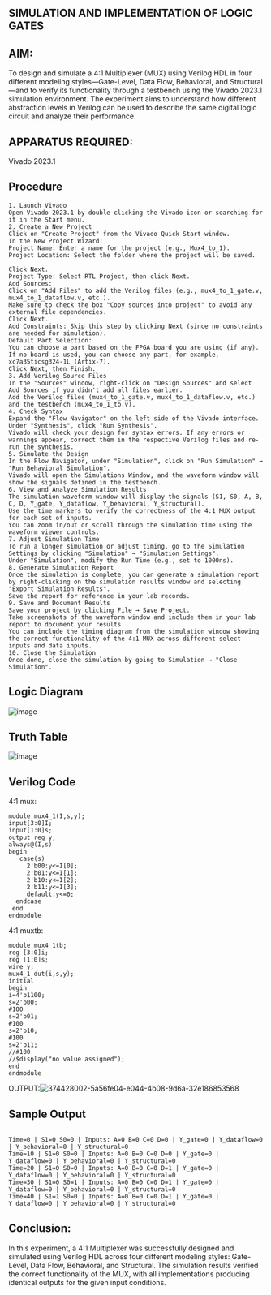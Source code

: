 ## SIMULATION AND IMPLEMENTATION OF LOGIC GATES

## AIM:
To design and simulate a 4:1 Multiplexer (MUX) using Verilog HDL in four different modeling styles—Gate-Level, Data Flow, Behavioral, and Structural—and to verify its functionality through a testbench using the Vivado 2023.1 simulation environment. The experiment aims to understand how different abstraction levels in Verilog can be used to describe the same digital logic circuit and analyze their performance.

## APPARATUS REQUIRED:
Vivado 2023.1

## Procedure
```
1. Launch Vivado
Open Vivado 2023.1 by double-clicking the Vivado icon or searching for it in the Start menu.
2. Create a New Project
Click on "Create Project" from the Vivado Quick Start window.
In the New Project Wizard:
Project Name: Enter a name for the project (e.g., Mux4_to_1).
Project Location: Select the folder where the project will be saved.

Click Next.
Project Type: Select RTL Project, then click Next.
Add Sources:
Click on "Add Files" to add the Verilog files (e.g., mux4_to_1_gate.v, mux4_to_1_dataflow.v, etc.).
Make sure to check the box "Copy sources into project" to avoid any external file dependencies.
Click Next.
Add Constraints: Skip this step by clicking Next (since no constraints are needed for simulation).
Default Part Selection:
You can choose a part based on the FPGA board you are using (if any).
If no board is used, you can choose any part, for example, xc7a35ticsg324-1L (Artix-7).
Click Next, then Finish.
3. Add Verilog Source Files
In the "Sources" window, right-click on "Design Sources" and select Add Sources if you didn't add all files earlier.
Add the Verilog files (mux4_to_1_gate.v, mux4_to_1_dataflow.v, etc.) and the testbench (mux4_to_1_tb.v).
4. Check Syntax
Expand the "Flow Navigator" on the left side of the Vivado interface.
Under "Synthesis", click "Run Synthesis".
Vivado will check your design for syntax errors. If any errors or warnings appear, correct them in the respective Verilog files and re-run the synthesis.
5. Simulate the Design
In the Flow Navigator, under "Simulation", click on "Run Simulation" → "Run Behavioral Simulation".
Vivado will open the Simulations Window, and the waveform window will show the signals defined in the testbench.
6. View and Analyze Simulation Results
The simulation waveform window will display the signals (S1, S0, A, B, C, D, Y_gate, Y_dataflow, Y_behavioral, Y_structural).
Use the time markers to verify the correctness of the 4:1 MUX output for each set of inputs.
You can zoom in/out or scroll through the simulation time using the waveform viewer controls.
7. Adjust Simulation Time
To run a longer simulation or adjust timing, go to the Simulation Settings by clicking "Simulation" → "Simulation Settings".
Under "Simulation", modify the Run Time (e.g., set to 1000ns).
8. Generate Simulation Report
Once the simulation is complete, you can generate a simulation report by right-clicking on the simulation results window and selecting "Export Simulation Results".
Save the report for reference in your lab records.
9. Save and Document Results
Save your project by clicking File → Save Project.
Take screenshots of the waveform window and include them in your lab report to document your results.
You can include the timing diagram from the simulation window showing the correct functionality of the 4:1 MUX across different select inputs and data inputs.
10. Close the Simulation
Once done, close the simulation by going to Simulation → "Close Simulation".
```
## Logic Diagram

![image](https://github.com/user-attachments/assets/d4ab4bc3-12b0-44dc-8edb-9d586d8ba856)

## Truth Table

![image](https://github.com/user-attachments/assets/c850506c-3f6e-4d6b-8574-939a914b2a5f)

## Verilog Code

4:1 mux:
```
module mux4_1(I,s,y);
input[3:0]I;
input[1:0]s;
output reg y;
always@(I,s)
begin
   case(s)
     2'b00:y<=I[0];
     2'b01:y<=I[1];
     2'b10:y<=I[2];
     2'b11:y<=I[3];
     default:y<=0;
  endcase
 end   
endmodule
```

4:1 muxtb:
```
module mux4_1tb;
reg [3:0]i;
reg [1:0]s;
wire y;
mux4_1 dut(i,s,y);
initial
begin
i=4'b1100;
s=2'b00;
#100
s=2'b01;
#100
s=2'b10;
#100
s=2'b11;
//#100
//$display("no value assigned");
end
endmodule
```
OUTPUT:![374428002-5a56fe04-e044-4b08-9d6a-32e186853568](https://github.com/user-attachments/assets/f38cd67d-013d-46ff-971a-6b128b171b1d)



## Sample Output
```

Time=0 | S1=0 S0=0 | Inputs: A=0 B=0 C=0 D=0 | Y_gate=0 | Y_dataflow=0 | Y_behavioral=0 | Y_structural=0
Time=10 | S1=0 S0=0 | Inputs: A=0 B=0 C=0 D=0 | Y_gate=0 | Y_dataflow=0 | Y_behavioral=0 | Y_structural=0
Time=20 | S1=0 S0=0 | Inputs: A=0 B=0 C=0 D=1 | Y_gate=0 | Y_dataflow=0 | Y_behavioral=0 | Y_structural=0
Time=30 | S1=0 S0=1 | Inputs: A=0 B=0 C=0 D=1 | Y_gate=0 | Y_dataflow=0 | Y_behavioral=0 | Y_structural=0
Time=40 | S1=1 S0=0 | Inputs: A=0 B=0 C=0 D=1 | Y_gate=0 | Y_dataflow=0 | Y_behavioral=0 | Y_structural=0
```

## Conclusion:

In this experiment, a 4:1 Multiplexer was successfully designed and simulated using Verilog HDL across four different modeling styles: Gate-Level, Data Flow, Behavioral, and Structural. The simulation results verified the correct functionality of the MUX, with all implementations producing identical outputs for the given input conditions.



  
